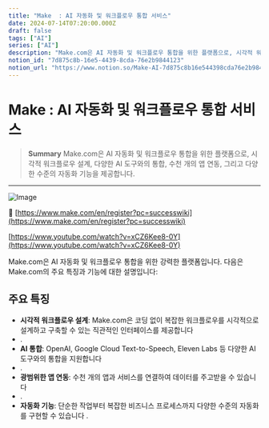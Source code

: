 ```yaml
---
title: "Make  : AI 자동화 및 워크플로우 통합 서비스"
date: 2024-07-14T07:20:00.000Z
draft: false
tags: ["AI"]
series: ["AI"]
description: "Make.com은 AI 자동화 및 워크플로우 통합을 위한 플랫폼으로, 시각적 워크플로우 설계, 다양한 AI 도구와의 통합, 수천 개의 앱 연동, 그리고 다양한 수준의 자동화 기능을 제공합니다."
notion_id: "7d875c8b-16e5-4439-8cda-76e2b9844123"
notion_url: "https://www.notion.so/Make-AI-7d875c8b16e544398cda76e2b9844123"
---
```


# Make  : AI 자동화 및 워크플로우 통합 서비스

> **Summary**
> Make.com은 AI 자동화 및 워크플로우 통합을 위한 플랫폼으로, 시각적 워크플로우 설계, 다양한 AI 도구와의 통합, 수천 개의 앱 연동, 그리고 다양한 수준의 자동화 기능을 제공합니다.

---

![Image](https://prod-files-secure.s3.us-west-2.amazonaws.com/09ccd4d5-876c-4bba-bbdf-cc77a0a11257/cd8b7169-3370-40ff-8a69-4dcac3f21ab7/Untitled.png?X-Amz-Algorithm=AWS4-HMAC-SHA256&X-Amz-Content-Sha256=UNSIGNED-PAYLOAD&X-Amz-Credential=ASIAZI2LB466ROH556N3%2F20250724%2Fus-west-2%2Fs3%2Faws4_request&X-Amz-Date=20250724T101815Z&X-Amz-Expires=3600&X-Amz-Security-Token=IQoJb3JpZ2luX2VjEAIaCXVzLXdlc3QtMiJGMEQCIBNfrIjlSJOQ7c3fMVlq3BT97CA0TMT1ZfD5ily3%2BDSKAiA383jxGQBy7jGLpUZmZau0XUVBUyGJxNq6n%2Bwu0b%2Fy2ir%2FAwgqEAAaDDYzNzQyMzE4MzgwNSIM3oKxpf6ngYljDQJFKtwDW8EI%2Bu%2BQRNCiNjphObhYovkFA1tXWOCWM%2BaIXvrJxZCNBxEs3JoztDnk6CAhp4xbbjLRRC9tlfNdcTCZroLlB7ADQAV0HJnWXrXVjnsk5JisG7PmdkZO0qlhg137LOiD81PBE62bNBOJwR3wBJSo4%2F71JO8V3EvZIwpubDK2zS4bdULfXHae09gSG15bCzTGaMElnA1MKDdKwvy6mrHcRjx2f%2BR7jPi55dUif8PmtI5cOqOn7PqVnLQj91HP7uE8N66AqwdHMLcEn1XeCpEH1hh85EDLkN6wk7YkQc3hGztQEdTF0M%2FU6Lzt4cCYMDXGw%2FQlX0bt%2FOp5XLzxAEGMsjSnNcMUmj4%2FImb5AyUjrLOO1e%2FZ6%2BgPr6H7D4LfuZ6jaDIutGKVI3W0C3L4fbZnSADfCIDonmyTfb%2Bt3Fgrf3nSTBu1OirasBTxH1eocSVI2nPMsx6%2BUua0XZYhgl6ZPiRCU4xudXjmmWFCtOjrAOK7u5Sa5fqPXNU27ASDGNe2EQCD4SA%2FyQahSIJK70PLV0waIcnIxKfuUI8ay8rI2fpFuMw70h6C7WoqScmRLHyGtSN3yBdX%2BVPvMr%2BTvCxAuFTTfVJnMzxy5aUpbD8868MSlkbv%2BcR7iYv19dcw5PaHxAY6pgHX%2Fa16wpzd5l%2B8aJ9TPiLOalKGFnPzKGTIegadEAQiYZX5WEtaCaBFhvNiNEQR8ZWGuc9OOWAfsMPtD82jhwFx9aAVA%2B85cVNgBq4gmOpoiPgNq7JRpetUseNIc9BfFO7bAtEjvq3I2BMk8vfro62AVZinlbJuCZYVZ8719SdLlQ6SQ5Ml3tZ75iK5Gmo2BwRlh9VquecI4pboHzaq0m8mLl1NaioH&X-Amz-Signature=a22a4c5d2a8da7e9d2acb3118fd08b6801682ccdcdefaee372f7d9da282e502d&X-Amz-SignedHeaders=host&x-amz-checksum-mode=ENABLED&x-id=GetObject)

🔗 [https://www.make.com/en/register?pc=successwiki](https://www.make.com/en/register?pc=successwiki)

[https://www.youtube.com/watch?v=xCZ6Kee8-0Y](https://www.youtube.com/watch?v=xCZ6Kee8-0Y)

Make.com은 AI 자동화 및 워크플로우 통합을 위한 강력한 플랫폼입니다. 다음은 Make.com의 주요 특징과 기능에 대한 설명입니다:

## 주요 특징

- **시각적 워크플로우 설계**: Make.com은 코딩 없이 복잡한 워크플로우를 시각적으로 설계하고 구축할 수 있는 직관적인 인터페이스를 제공합니다
- .
- **AI 통합**: OpenAI, Google Cloud Text-to-Speech, Eleven Labs 등 다양한 AI 도구와의 통합을 지원합니다
- .
- **광범위한 앱 연동**: 수천 개의 앱과 서비스를 연결하여 데이터를 주고받을 수 있습니다
- .
- **자동화 기능**: 단순한 작업부터 복잡한 비즈니스 프로세스까지 다양한 수준의 자동화를 구현할 수 있습니다
.

